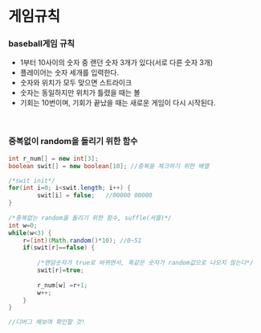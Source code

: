 # 게임규칙

### baseball게임 규칙

- 1부터 10사이의 숫자 중 랜던 숫자 3개가 있다(서로 다른 숫자 3개)
- 플레이어는 숫자 세개를 입력한다.
- 숫자와 위치가 모두 맞으면 스트라이크
- 숫자는 동일하지만 위치가 틀렸을 때는 볼
- 기회는 10번이며, 기회가 끝났을 때는 새로운 게임이 다시 시작된다.

<br/>

### 중복없이 random을 돌리기 위한 함수
```java
int r_num[] = new int[3];
boolean swit[] = new boolean[10]; //중복을 체크하기 위한 배열

/*swit init*/
for(int i=0; i<swit.length; i++) {
		swit[i] = false;   //00000 00000
}
		
/*중복없는 random을 돌리기 위한 함수, suffle(셔플)*/
int w=0; 
while(w<3) {
	r=(int)(Math.random()*10); //0~51
	if(swit[r]==false) {
        
        /*랜덤숫자가 true로 바뀌면서, 똑같은 숫자가 random값으로 나오지 않는다*/
		swit[r]=true;
		
		r_num[w] =r+1;
		w++;
	}
}

//디버그 해보며 확인할 것!
```